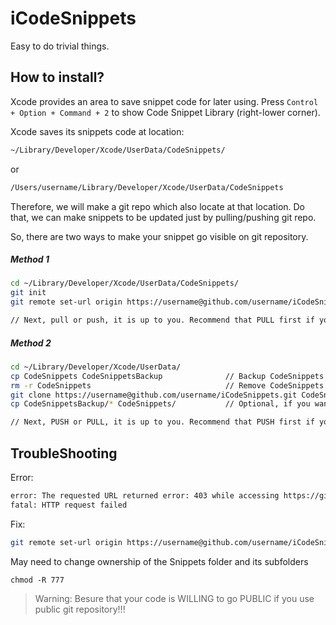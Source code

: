 # iCodeSnippets

Easy to do trivial things.


## How to install?
Xcode provides an area to save snippet code for later using. Press ```Control + Option + Command + 2``` to show
Code Snippet Library (right-lower corner).

Xcode saves its snippets code at location:

```bash
~/Library/Developer/Xcode/UserData/CodeSnippets/
```
or
```bash
/Users/username/Library/Developer/Xcode/UserData/CodeSnippets
```

Therefore, we will make a git repo which also locate at that location. Do that, we can make snippets to be updated just by pulling/pushing git repo.

So, there are two ways to make your snippet go visible on git repository.

##### Method 1
``` bash
cd ~/Library/Developer/Xcode/UserData/CodeSnippets/
git init
git remote set-url origin https://username@github.com/username/iCodeSnippets.git

// Next, pull or push, it is up to you. Recommend that PULL first if your repo is not up-to-date.
```

##### Method 2
``` bash
cd ~/Library/Developer/Xcode/UserData/
cp CodeSnippets CodeSnippetsBackup				// Backup CodeSnippets folder if it is existing
rm -r CodeSnippets 								// Remove CodeSnippets folder
git clone https://username@github.com/username/iCodeSnippets.git CodeSnippets
cp CodeSnippetsBackup/* CodeSnippets/ 			// Optional, if you want to merge the exisiting snippets and snippets from repo

// Next, PUSH or PULL, it is up to you. Recommend that PUSH first if your repo is merged!
```

## TroubleShooting

Error: 
```bash
error: The requested URL returned error: 403 while accessing https://github.com/hugo53/iCodeSnippets.git/info/refs?service=git-receive-pack
fatal: HTTP request failed
```

Fix:
```bash
git remote set-url origin https://username@github.com/username/iCodeSnippets.git
```

May need to change ownership of the Snippets folder and its subfolders

```
chmod -R 777
```


> Warning: Besure that your code is WILLING to go PUBLIC if you use public git repository!!!

